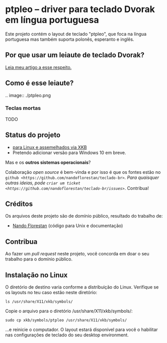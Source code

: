 # ptpleo – driver para teclado Dvorak em língua portuguesa

Este projeto contém o layout de teclado "ptpleo", que foca na língua portuguesa mas também suporta polonês, esperanto e inglês.


## Por que usar um leiaute de teclado Dvorak?

[Leia meu artigo a esse respeito.](http://dev.nando.audio/pages/teclado.html)


## Como é esse leiaute?

.. image:: ./ptpleo.png


### Teclas mortas

TODO


## Status do projeto

- [para Linux e assemelhados via XKB](xkb/)
- Pretendo adicionar versão para Windows 10 em breve.

Mas e os **outros sistemas operacionais**?

Colaboração *open source* é bem-vinda e por isso é que os fontes estão no
`github <https://github.com/nandoflorestan/teclado-br>`_.
Para quaisquer outras ideias, pode
`criar um ticket <https://github.com/nandoflorestan/teclado-br/issues>`_. Contribua!


## Créditos

Os arquivos deste projeto são de domínio público, resultado do trabalho de:

- [Nando Florestan](https://github.com/nandoflorestan)
  (código para Unix e documentação)


## Contribua

Ao fazer um *pull request* neste projeto, você concorda em doar o seu trabalho para o domínio público.


## Instalação no Linux

O diretório de destino varia conforme a distribuição do Linux. Verifique se os layouts no teu caso estão neste diretório:

    ls /usr/share/X11/xkb/symbols/

Copie o arquivo para o diretório /usr/share/X11/xkb/symbols/:

    sudo cp xkb/symbols/ptpleo /usr/share/X11/xkb/symbols/

...e reinicie o computador. O layout estará disponível para você o habilitar nas configurações de teclado do seu desktop environment.
